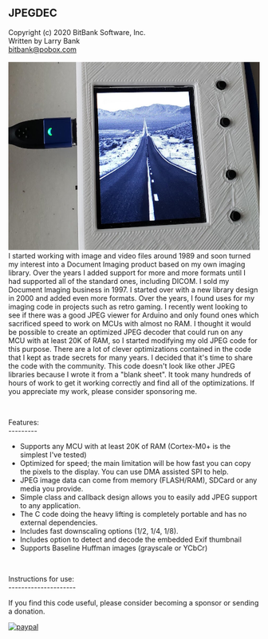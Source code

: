 JPEGDEC<br>
-----------------------------------
Copyright (c) 2020 BitBank Software, Inc.<br>
Written by Larry Bank<br>
bitbank@pobox.com<br>
<br>
![JPEGDEC](/demo.jpg?raw=true "JPEGDEC")
<br>
I started working with image and video files around 1989 and soon turned my interest into a Document Imaging product based on my own imaging library. Over the years I added support for more and more formats until I had supported all of the standard ones, including DICOM. I sold my Document Imaging business in 1997. I started over with a new library design in 2000 and added even more formats. Over the years, I found uses for my imaging code in projects such as retro gaming. I recently went looking to see if there was a good JPEG viewer for Arduino and only found ones which sacrificed speed to work on MCUs with almost no RAM. I thought it would be possible to create an optimized JPEG decoder that could run on any MCU with at least 20K of RAM, so I started modifying my old JPEG code for this purpose. There are a lot of clever optimizations contained in the code that I kept as trade secrets for many years. I decided that it's time to share the code with the community. This code doesn't look like other JPEG libraries because I wrote it from a "blank sheet". It took many hundreds of hours of work to get it working correctly and find all of the optimizations. If you appreciate my work, please consider sponsoring me.

<br>

Features:<br>
---------<br>
- Supports any MCU with at least 20K of RAM (Cortex-M0+ is the simplest I've tested)
- Optimized for speed; the main limitation will be how fast you can copy the pixels to the display. You can use DMA assisted SPI to help.
- JPEG image data can come from memory (FLASH/RAM), SDCard or any media you provide.
- Simple class and callback design allows you to easily add JPEG support to any application.
- The C code doing the heavy lifting is completely portable and has no external dependencies.
- Includes fast downscaling options (1/2, 1/4, 1/8).
- Includes option to detect and decode the embedded Exif thumbnail
- Supports Baseline Huffman images (grayscale or YCbCr)
<br>

Instructions for use:<br>
---------------------<br>

If you find this code useful, please consider becoming a sponsor or sending a donation.

[![paypal](https://www.paypalobjects.com/en_US/i/btn/btn_donateCC_LG.gif)](https://www.paypal.com/cgi-bin/webscr?cmd=_s-xclick&hosted_button_id=SR4F44J2UR8S4)

